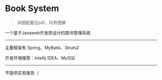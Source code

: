 # Book System 

> 详细配置见pdf，内有图解

一个基于Javaweb开发而设计的图书管理系统

------------------------

主要框架有 Spring、MyBatis、Struts2

开发环境推荐：Intellij IDEA、MySQL



-----------------

不提供实验报告（